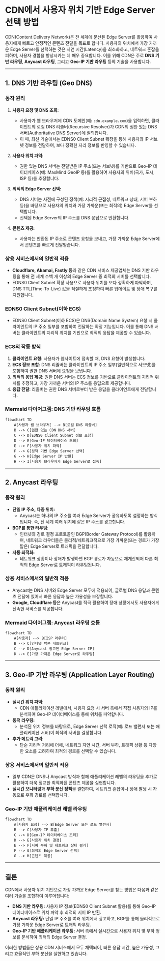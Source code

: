# CDN에서 사용자 위치 기반 Edge Server 선택 방법

CDN(Content Delivery Network)은 전 세계에 분산된 Edge Server를 활용하여 사용자에게 빠르고 안정적인 콘텐츠 전달을 목표로 합니다. 사용자의 위치에서 가장 가까운 Edge Server를 선택하는 것은 지연 시간(Latency)을 최소화하고, 네트워크 혼잡을 피하며, 사용자 경험을 향상시키는 데 매우 중요합니다. 이를 위해 CDN은 주로 **DNS 기반 라우팅**, **Anycast 라우팅**, 그리고 **Geo-IP 기반 라우팅** 등의 기술을 사용합니다.

---

## 1. DNS 기반 라우팅 (Geo DNS)

### 동작 원리

1. **사용자 요청 및 DNS 조회:**
   - 사용자가 웹 브라우저에 CDN 도메인(예: `cdn.example.com`)을 입력하면, 클라이언트의 로컬 DNS 리졸버(Recursive Resolver)가 CDN의 권한 있는 DNS 서버(Authoritative DNS Server)에 질의합니다.
   - 이 때, 최신 기술에서는 EDNS0 Client Subnet 확장을 통해 사용자의 IP 서브넷 정보를 전달하여, 보다 정확한 지리 정보를 반영할 수 있습니다.

2. **사용자 위치 파악:**
   - 권한 있는 DNS 서버는 전달받은 IP 주소(또는 서브넷)를 기반으로 Geo-IP 데이터베이스(예: MaxMind GeoIP 등)를 활용하여 사용자의 위치(국가, 도시, ISP 등)를 추정합니다.

3. **최적의 Edge Server 선택:**
   - DNS 서버는 사전에 구성된 정책(예: 지리적 근접성, 네트워크 상태, 서버 부하 등)을 바탕으로 사용자의 위치와 가장 가까운(또는 최적의) Edge Server를 선택합니다.
   - 선택된 Edge Server의 IP 주소를 DNS 응답으로 반환합니다.

4. **콘텐츠 제공:**
   - 사용자는 반환된 IP 주소로 콘텐츠 요청을 보내고, 가장 가까운 Edge Server에서 콘텐츠를 빠르게 전달받습니다.

### 상용 서비스에서의 일반적 적용

- **Cloudflare, Akamai, Fastly 등**과 같은 CDN 서비스 제공업체는 DNS 기반 라우팅을 통해 전 세계 수백 개 이상의 Edge Server 중 최적의 서버를 선택합니다.
- EDNS0 Client Subnet 확장 사용으로 사용자 위치를 보다 정확하게 파악하며, DNS TTL(Time-To-Live) 값을 적절하게 조정하여 빠른 업데이트 및 장애 복구를 지원합니다.

### EDNS0 Client Subnet(이하 ECS)

- EDNS0 Client Subnet(이하 ECS)은 DNS(Domain Name System) 요청 시 클라이언트의 IP 주소 일부를 포함하여 전달하는 확장 기능입니다. 이를 통해 DNS 서버는 클라이언트의 지리적 위치를 기반으로 최적의 응답을 제공할 수 있습니다.

### ECS의 작동 방식

1. **클라이언트 요청**: 사용자가 웹사이트에 접속할 때, DNS 요청이 발생합니다.
2. **ECS 정보 포함**: DNS 리졸버는 클라이언트의 IP 주소 일부(일반적으로 서브넷)를 포함하여 권한 DNS 서버에 요청을 보냅니다.
3. **최적의 응답 제공**: 권한 DNS 서버는 ECS 정보를 기반으로 클라이언트의 지리적 위치를 추정하고, 가장 가까운 서버의 IP 주소를 응답으로 제공합니다.
4. **응답 전달**: 리졸버는 권한 DNS 서버로부터 받은 응답을 클라이언트에게 전달합니다.


### Mermaid 다이어그램: DNS 기반 라우팅 흐름

```mermaid
flowchart TD
    A[사용자 웹 브라우저] --> B[로컬 DNS 리졸버]
    B --> C[권한 있는 CDN DNS 서버]
    C --> D[EDNS0 Client Subnet 정보 포함]
    D --> E[Geo-IP 데이터베이스 조회]
    E --> F[사용자 위치 파악]
    F --> G[정책 기반 Edge Server 선택]
    G --> H[Edge Server IP 반환]
    H --> I[사용자 브라우저가 Edge Server로 접속]
```

---

## 2. Anycast 라우팅

### 동작 원리

- **단일 IP 주소, 다중 위치:**
  - Anycast는 하나의 IP 주소를 여러 Edge Server가 공유하도록 설정하는 방식입니다. 즉, 전 세계 여러 위치에 같은 IP 주소를 광고합니다.
- **BGP를 통한 라우팅:**
  - 인터넷의 경로 결정 프로토콜인 BGP(Border Gateway Protocol)를 활용하여, 네트워크 라우터들은 물리적/네트워크적으로 가장 가까운(또는 경로가 가장 짧은) Edge Server로 트래픽을 전달합니다.
- **자동 최적화:**
  - 네트워크 상황이나 장애가 발생하면 BGP 경로가 자동으로 재계산되어 다른 최적의 Edge Server로 트래픽이 라우팅됩니다.

### 상용 서비스에서의 일반적 적용

- Anycast는 DNS 서버와 Edge Server 모두에 적용되어, 글로벌 DNS 응답과 콘텐츠 전달에 있어서 빠른 응답과 높은 가용성을 보장합니다.
- **Google, Cloudflare 등**은 Anycast를 적극 활용하여 장애 상황에서도 사용자에게 신속한 서비스를 제공합니다.

### Mermaid 다이어그램: Anycast 라우팅 흐름

```mermaid
flowchart TD
    A[사용자] --> B[ISP 라우터]
    B --> C[인터넷 백본 네트워크]
    C --> D[Anycast 광고된 Edge Server IP]
    D --> E[가장 가까운 Edge Server로 라우팅]
```

---

## 3. Geo-IP 기반 라우팅 (Application Layer Routing)

### 동작 원리

- **실시간 위치 파악:**
  - CDN 애플리케이션 레벨에서, 사용자 요청 시 서버 측에서 직접 사용자의 IP를 분석하여 Geo-IP 데이터베이스를 통해 위치를 파악합니다.
- **동적 라우팅:**
  - 분석된 위치 정보를 바탕으로, Edge Server 선택 로직(예: 로드 밸런서 또는 애플리케이션 서버)이 최적의 서버를 결정합니다.
- **추가 메트릭 고려:**
  - 단순 지리적 거리에 더해, 네트워크 지연 시간, 서버 부하, 트래픽 상황 등 다양한 요소를 고려하여 최적의 경로를 선택할 수 있습니다.

### 상용 서비스에서의 일반적 적용

- 일부 CDN은 DNS나 Anycast 방식과 함께 애플리케이션 레벨의 라우팅을 추가로 활용하여 더욱 정교한 최적화된 콘텐츠 제공을 실현합니다.
- **실시간 모니터링**과 **부하 분산 정책**을 결합하여, 네트워크 혼잡이나 장애 발생 시 자동으로 우회 경로를 선택합니다.

### Geo-IP 기반 애플리케이션 레벨 라우팅

```mermaid
flowchart TD
    A[사용자 요청] --> B[Edge Server 또는 로드 밸런서]
    B --> C[사용자 IP 추출]
    C --> D[Geo-IP 데이터베이스 조회]
    D --> E[사용자 위치 결정]
    E --> F[서버 부하 및 네트워크 상태 평가]
    F --> G[최적의 Edge Server 선택]
    G --> H[콘텐츠 제공]
```

---

## 결론

CDN에서 사용자 위치 기반으로 가장 가까운 Edge Server를 찾는 방법은 다음과 같은 여러 기술을 조합하여 이루어집니다:

- **DNS 기반 라우팅:** 사용자 IP 정보(EDNS0 Client Subnet 활용)를 통해 Geo-IP 데이터베이스로 위치 파악 후 최적의 서버 IP 반환.
- **Anycast 라우팅:** 단일 IP 주소를 여러 위치에서 광고하고, BGP를 통해 물리적으로 가장 가까운 Edge Server로 트래픽 라우팅.
- **Geo-IP 기반 애플리케이션 라우팅:** 서버 측에서 실시간으로 사용자 위치 및 부하 정보를 분석하여 최적의 Edge Server 결정.

이러한 방법들은 상용 CDN 서비스에서 모두 채택되어, 빠른 응답 시간, 높은 가용성, 그리고 효율적인 부하 분산을 실현하고 있습니다.